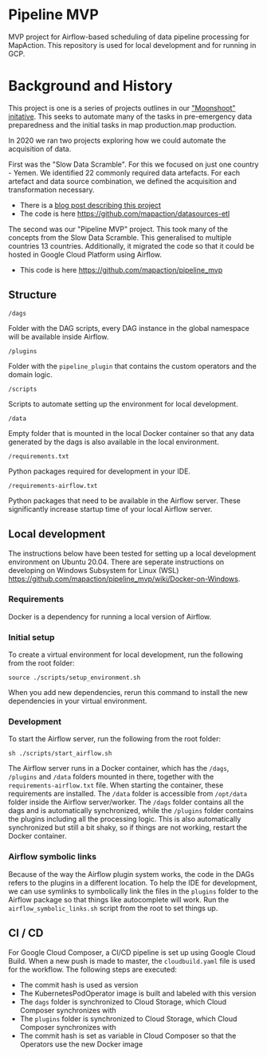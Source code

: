 # Pipeline MVP

MVP project for Airflow-based scheduling of data pipeline processing for MapAction. This repository is used for local development and for running in GCP.

# Background and History

This project is one is a series of projects outlines in our ["Moonshoot" initative](https://mapaction.org/mapactions-moonshot-origins-and-ambitions). 
This seeks to automate many of the tasks in pre-emergency data preparedness and the initial tasks in map production.map production.

In 2020 we ran two projects exploring how we could automate the acquisition of data.

First was the "Slow Data Scramble". For this we focused on just one country - Yemen. We identified 22 commonly required data artefacts. For each artefact and data source combination, we defined the acquisition and transformation necessary.

* There is a [blog post describing this project](https://mapaction.org/moonshot-part-2-the-slow-data-scramble)
* The code is here https://github.com/mapaction/datasources-etl

The second was our "Pipeline MVP" project. This took many of the concepts from the Slow Data Scramble. This generalised to multiple countries 13 countries. Additionally, it migrated the code so that it could be hosted in Google Cloud Platform using Airflow.

* This code is here https://github.com/mapaction/pipeline_mvp


## Structure

`/dags`

Folder with the DAG scripts, every DAG instance in the global namespace will be available inside Airflow.

`/plugins`

Folder with the `pipeline_plugin` that contains the custom operators and the domain logic.

`/scripts`

Scripts to automate setting up the environment for local development.

`/data`

Empty folder that is mounted in the local Docker container so that any data generated by the dags is also available in the local environment.

`/requirements.txt`

Python packages required for development in your IDE.

`/requirements-airflow.txt`

Python packages that need to be available in the Airflow server. These significantly increase startup time of your local Airflow server.

## Local development

The instructions below have been tested for setting up a local development environment on Ubuntu 20.04.
There are seperate instructions on developing on Windows Subsystem for Linux (WSL) https://github.com/mapaction/pipeline_mvp/wiki/Docker-on-Windows.

### Requirements

Docker is a dependency for running a local version of Airflow.

### Initial setup

To create a virtual environment for local development, run the following from the root folder:

`source ./scripts/setup_environment.sh`

When you add new dependencies, rerun this command to install the new dependencies in your virtual environment.

### Development

To start the Airflow server, run the following from the root folder:

`sh ./scripts/start_airflow.sh`

The Airflow server runs in a Docker container, which has the `/dags`, `/plugins` and `/data` folders mounted in there, together with the `requirements-airflow.txt` file. When starting the container, these requirements are installed. The `/data` folder is accessible from `/opt/data` folder inside the Airflow server/worker. The `/dags` folder contains all the dags and is automatically synchronized, while the `/plugins` folder contains the plugins including all the processing logic. This is also automatically synchronized but still a bit shaky, so if things are not working, restart the Docker container.

### Airflow symbolic links

Because of the way the Airflow plugin system works, the code in the DAGs refers to the plugins in a different location. To help the IDE for development, we can use symlinks to symbolically link the files in the `plugins` folder to the Airflow package so that things like autocomplete will work. Run the `airflow_symbolic_links.sh` script from the root to set things up.

## CI / CD

For Google Cloud Composer, a CI/CD pipeline is set up using Google Cloud Build. When a new push is made to master, the `cloudbuild.yaml` file is used for the workflow. The following steps are executed:

- The commit hash is used as version
- The KubernetesPodOperator image is built and labeled with this version
- The `dags` folder is synchronized to Cloud Storage, which Cloud Composer synchronizes with
- The `plugins` folder is synchronized to Cloud Storage, which Cloud Composer synchronizes with
- The commit hash is set as variable in Cloud Composer so that the Operators use the new Docker image
